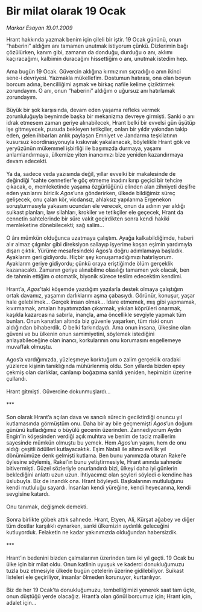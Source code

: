 # Bir milat olarak 19 Ocak

*Markar Esayan 19.01.2009*

<div class="taraf_structure_2col_1zq">
<div class="margen_n">



 <p>Hrant hakkında yazmak benim için çileli bir iştir. 19 Ocak gününü, onun “haberini” aldığım anı tamamen unutmak istiyorum çünkü. Dizlerimin bağı çözülürken, kanım gibi, zamanın da donduğu, durduğu o anı, aklımı kaçıracağımı, kalbimin duracağını hissettiğim o anı, unutmak istedim hep. <br/><br/>Ama bugün 19 Ocak. Güvercin aklığına kırmızının sıçradığı o anın ikinci sene-i devriyesi. Yazmakla mükellefim. Dostumun hatırası, ona olan boyun borcum adına, bencilliğimi aşmak ve birkaç nafile kelime çiziktirmek zorundayım. O anı, onun “haberini” aldığım o uğursuz anı hatırlamak zorundayım. <br/><br/>Büyük bir şok karşısında, devam eden yaşama refleks vermek zorunluluğuyla beynimde başka bir mekanizma devreye girmişti. Sanki o anı idrak etmesem zaman geriye alınabilecek, Hrant belki bir evvelsi gün üşütüp işe gitmeyecek, pusuda bekleyen tetikçiler, onları bir yıldır yakından takip eden, gelen ihbarları anlık paylaşan Emniyet ve Jandarma teşkilatının kusursuz koordinasyonuyla kıskıvrak yakalanacak, böylelikle Hrant gök ve yeryüzünün mükemmel işbirliği ile başımızda durmaya, yaşamı anlamlandırmaya, ülkemize yiten inancımızı bize yeniden kazandırmaya devam edecekti. <br/><br/>Ya da, sadece veda yazısında değil, yıllar evvelki bir makalesinde de değindiği “sahte cennetler”e göç etmeme inadını kırıp geçici bir tehcire çıkacak, o, memleketinde yaşama özgürlüğünü elinden alan zihniyeti deşifre eden yazılarını biricik <i>Agos</i>’una gönderirken, ülkede bildiğimiz süreç gelişecek, onu çalan kör, vicdansız, ahlaksız yapılanma Ergenekon soruşturmasıyla yakasını ucundan ele verecek, onun da adının yer aldığı suikast planları, law silahları, krokiler ve tetikçiler ele geçecek, Hrant da cennetin sahtelerinde bir süre vakit geçirdikten sonra kendi hakiki memleketine dönebilecekti; sağ salim... <br/><br/>O ânı mümkün olduğunca uzatmaya çalıştım. Ayağa kalkabildiğimde, haberi alır almaz çılgınlar gibi direksiyon sallayıp işyerime koşan eşimin yardımıyla dışarı çıktık. Yürüme mesafesindeki Agos’a doğru adımlamaya başladık. Ayaklarım geri gidiyordu. Hiçbir şey konuşamadığımızı hatırlıyorum. Ayaklarım geriye gidiyordu; çünkü oraya eriştiğimde ölüm gerçeklik kazanacaktı. Zamanın geriye alınabilme olasılığı tamamen yok olacak, ben de tahmin ettiğim o otomatik, biyonik sürece teslim edecektim kendimi. <br/><br/>Hrant’a, <i>Agos</i>’taki köşemde yazdığım yazılarla destek olmaya çalıştığım ortak davamız, yaşamın darlıklarını aşma çabasıydı. Görünür, konuşur, yaşar hale gelebilmek... Gerçek insan olmak... İdare etmemek, mış gibi yapmamak, kıvırmamak, amaları hayatımızdan çıkarmak, yıkılan köprüleri onarmak, kaşıkla kazarcasına sabırla, inançla, ama öncellikle sevgiyle yapmak tüm bunları. Onun kanatları altında biz güvenle yaşarken, tüm riski onun aldığından bihaberdik. O belki farkındaydı. Ama onun insana, ülkesine olan güveni ve bu ülkenin onun samimiyetini, söylemek istediğini anlayabileceğine olan inancı, korkularının onu korumasını engellemeye muvaffak olmuştu. <br/><br/>Agos’a vardığımızda, yüzleşmeye korktuğum o zalim gerçeklik oradaki yüzlerce kişinin tanıklığında mühürlenmiş oldu. Son yıllarda bizden epey çekmiş olan darlıklar, canlanıp boğazıma sarıldı yeniden, hepimizin üzerine çullandı. <br/><br/>Hrant gitmişti. Güvercine dokunmuşlardı... <br/><br/>*** <br/><br/>Son olarak Hrant’a açılan dava ve sancılı sürecin geciktirdiği onuncu yıl kutlamasında görmüştüm onu. Daha bir ay bile geçmemişti <i>Agos</i>’un doğum gününü kutladığımız o büyülü gecenin üzerinden. Zannediyorum Aydın Engin’in köşesinden verdiği açık muhtıra ve benim de taciz maillerim sayesinde mümkün olmuştu bu yemek. Hem <i>Agos</i>’un yaşını, hem de onu aldığı çeşitli ödülleri kutlayacaktık. Eşim Natali ile altıncı evlilik yıl dönümümüze denk gelmişti kutlama. Ben bunu yanımızda oturan Rakel’e öylesine söylemiş, Rakel’in bunu yetiştirmesiyle, Hrant anında sahnede bitivermişti. Güzel sözleriyle onurlandırdı bizi, ülkeyi daha iyi günlerin beklediğini anlattı uzun uzun. İhtiyacımız olan şeyleri söyledi o kendine has üslubuyla. Biz de inandık ona. Hrant böyleydi. Başkalarının mutluluğunu kendi mutluluğu sayardı. İnsanları kendi yüreğine, kendi heyecanına, kendi sevgisine katardı. <br/><br/>Onu tanımak, değişmek demekti. <br/><br/>Sonra birlikte göbek attık sahnede. Hrant, Etyen, Ali, Kürşat ağabey ve diğer tüm dostlar karşılıklı oynarken, sanki ülkemizin aydınlık geleceğini kutluyorduk. Felaketin ne kadar yakınımızda olduğundan habersizdik. <br/><br/>*** <br/><br/>Hrant’ın bedenini bizden çalmalarının üzerinden tam iki yıl geçti. 19 Ocak bu ülke için bir milat oldu. Onun katlinin uyuşuk ve kaderci donukluğumuzu tuzla buz etmesiyle ülkede bugün çetelerin üzerine gidilebiliyor. Suikast listeleri ele geçiriliyor, insanlar ölmeden korunuyor, kurtarılıyor. <br/><br/>Biz de her 19 Ocak’ta donukluğumuzu, tembelliğimizi yenerek saat tam üçte, onun düştüğü yerde olacağız. Hrant’a olan gönül borcumuz için; Hrant için, adalet için...</p>

<br/>


<div id="taraf_not">
</div>

</div>


</div>
